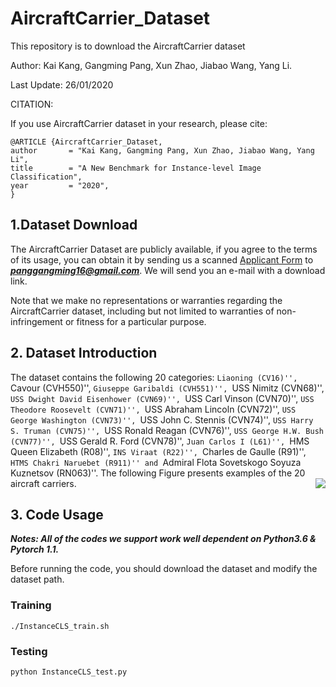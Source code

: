 # AircraftCarrier_Dataset

This repository is to download the AircraftCarrier dataset

Author: Kai Kang, Gangming Pang, Xun Zhao, Jiabao Wang, Yang Li.

Last Update: 26/01/2020

CITATION:

If you use AircraftCarrier dataset in your research, please cite:

	@ARTICLE {AircraftCarrier_Dataset,
	author       = "Kai Kang, Gangming Pang, Xun Zhao, Jiabao Wang, Yang Li",
	title        = "A New Benchmark for Instance-level Image Classification",
	year         = "2020",
	}

## 1.Dataset Download

The AircraftCarrier Dataset are publicly available, if you agree to the terms of its usage, you can obtain it by sending us a scanned [Applicant Form](https://github.com/tsingqsu/AircraftCarrier_Dataset/tree/master/info/Application_Form.docx) to ***panggangming16@gmail.com***. We will send you an e-mail with a download link.

Note that we make no representations or warranties regarding the AircraftCarrier dataset, including but not limited to warranties of non-infringement or fitness for a particular purpose.

## 2. Dataset Introduction

The dataset contains the following 20 categories: ``Liaoning (CV16)'', ``Cavour (CVH550)'', ``Giuseppe Garibaldi (CVH551)'', ``USS Nimitz (CVN68)'', ``USS Dwight David Eisenhower (CVN69)'', ``USS Carl Vinson (CVN70)'', ``USS Theodore Roosevelt (CVN71)'', ``USS Abraham Lincoln (CVN72)'', ``USS George Washington (CVN73)'', ``USS John C. Stennis (CVN74)'', ``USS Harry S. Truman (CVN75)'', ``USS Ronald Reagan (CVN76)'', ``USS George H.W. Bush (CVN77)'', ``USS Gerald R. Ford (CVN78)'', ``Juan Carlos I (L61)'', ``HMS Queen Elizabeth (R08)'', ``INS Viraat (R22)'', ``Charles de Gaulle (R91)'', ``HTMS Chakri Naruebet (R911)'' and ``Admiral Flota Sovetskogo Soyuza Kuznetsov (RN063)''. The following Figure presents examples of the 20 aircraft carriers.
<img align="right" src="https://github.com/tsingqsu/AircraftCarrier_Dataset/info/fig_2.png">
&nbsp;
&nbsp;

## 3. Code Usage

***Notes: All of the codes we support work well dependent on Python3.6 & Pytorch 1.1.***

Before running the code, you should download the dataset and modify the dataset path.
  ### Training
   ```Shell
   ./InstanceCLS_train.sh
   ```
  ### Testing
   ```python
   python InstanceCLS_test.py
   ```
